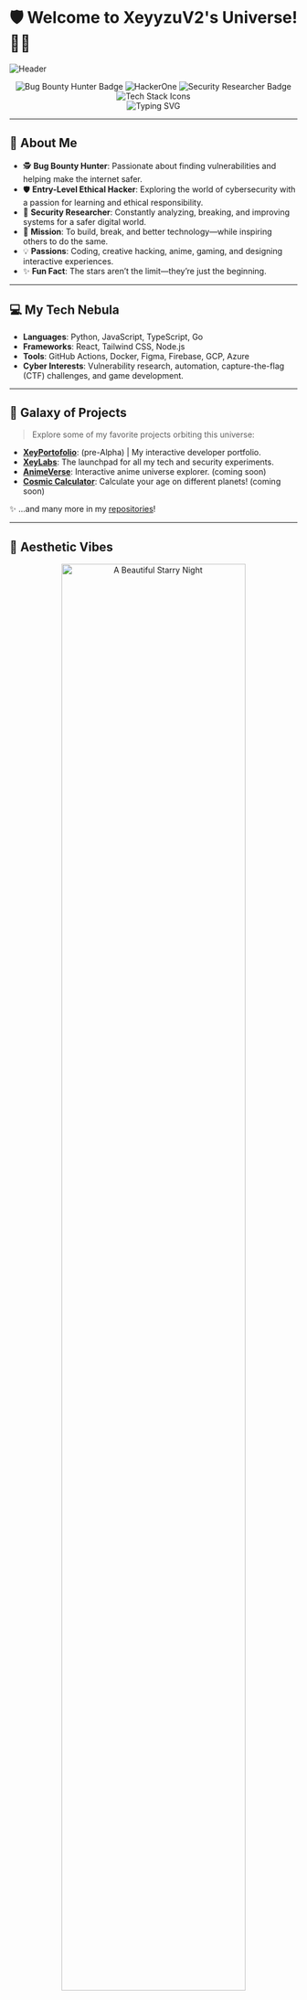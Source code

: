 # 🛡️ Welcome to XeyyzuV2's Universe! 🌌✨

![Header](https://capsule-render.vercel.app/api?type=waving&color=gradient&height=200&section=header&text=XeyyzuV2%20%7C%20Bug%20Bounty%20Hunter&fontSize=48&fontAlign=50&fontAlignY=55)

<p align="center">
  <!-- Bug Bounty, HackerOne, and Security Badges -->
  <img src="https://img.shields.io/badge/Bug%20Bounty%20Hunter-22272e?style=for-the-badge&logo=bugcrowd&logoColor=white&labelColor=212121" alt="Bug Bounty Hunter Badge"/>
  <img src="https://img.shields.io/badge/HackerOne-494949?style=for-the-badge&logo=hackerone&logoColor=white" alt="HackerOne" />
  <img src="https://img.shields.io/badge/Security-Researcher-30BFFF?style=for-the-badge&logo=virustotal&logoColor=white" alt="Security Researcher Badge"/>
  <br>
  <img src="https://skillicons.dev/icons?i=python,js,ts,go,react,nodejs,docker,figma,firebase,gcp,azure" alt="Tech Stack Icons" />
  <br>
  <img src="https://readme-typing-svg.demolab.com?font=Fira+Code&pause=1000&width=435&lines=Bug+Bounty+Hunter;Entry-Level+Ethical+Hacker;Security+Researcher;Creative+Developer" alt="Typing SVG" />
</p>

---

## 🌠 About Me

- 🕵️ **Bug Bounty Hunter**: Passionate about finding vulnerabilities and helping make the internet safer.
- 🛡️ **Entry-Level Ethical Hacker**: Exploring the world of cybersecurity with a passion for learning and ethical responsibility.
- 🔬 **Security Researcher**: Constantly analyzing, breaking, and improving systems for a safer digital world.
- 🚀 **Mission**: To build, break, and better technology—while inspiring others to do the same.
- 💡 **Passions**: Coding, creative hacking, anime, gaming, and designing interactive experiences.
- ✨ **Fun Fact**: The stars aren’t the limit—they’re just the beginning.

---

## 💻 My Tech Nebula

- **Languages**: Python, JavaScript, TypeScript, Go
- **Frameworks**: React, Tailwind CSS, Node.js
- **Tools**: GitHub Actions, Docker, Figma, Firebase, GCP, Azure
- **Cyber Interests**: Vulnerability research, automation, capture-the-flag (CTF) challenges, and game development.

---

## 🌟 Galaxy of Projects

> Explore some of my favorite projects orbiting this universe:

- **[XeyPortofolio](#)**: (pre-Alpha) | My interactive developer portfolio.
- **[XeyLabs](https://lab.xeyyzu.my.id)**: The launchpad for all my tech and security experiments.
- **[AnimeVerse](#)**: Interactive anime universe explorer. (coming soon)
- **[Cosmic Calculator](#)**: Calculate your age on different planets! (coming soon)

✨ ...and many more in my [repositories](https://github.com/XeyyzuV2?tab=repositories)!

---

## 🌌 Aesthetic Vibes

<p align="center">
  <img src="https://images.unsplash.com/photo-1506748686214-e9df14d4d9d0?crop=entropy&cs=tinysrgb&fit=max&fm=jpg&ixid=MnwzNjUyOXwwfDF8c2VhcmNofDd8fHN0YXJyeSUyMG5pZ2h0fGVufDB8fHx8MTY4MTg0NTk0NQ&ixlib=rb-4.0.3&q=80&w=1080" alt="A Beautiful Starry Night" width="80%" />
</p>

---

## 📫 Connect with Me

- 📨 **Email**: [mail@e-mail.biz.id](mailto:mail@e-mail.biz.id)
- 🌐 **Forum**: [https://forum.html-5.me](https://forum.html-5.me)
- 💬 *(Add your socials for more ways to connect!)*

---

<div align="center">

> Thanks for visiting my profile!  
> Let’s build, break, and create something as vast and awe-inspiring as the galaxy. 🚀

</div>
